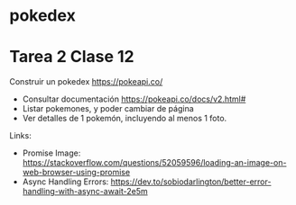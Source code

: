 # pokedex

# Tarea 2 Clase 12

Construir un pokedex https://pokeapi.co/
- Consultar documentación https://pokeapi.co/docs/v2.html#
- Listar pokemones, y poder cambiar de página
- Ver detalles de 1 pokemón, incluyendo al menos 1 foto.

Links:
- Promise Image: https://stackoverflow.com/questions/52059596/loading-an-image-on-web-browser-using-promise
- Async Handling Errors: https://dev.to/sobiodarlington/better-error-handling-with-async-await-2e5m
